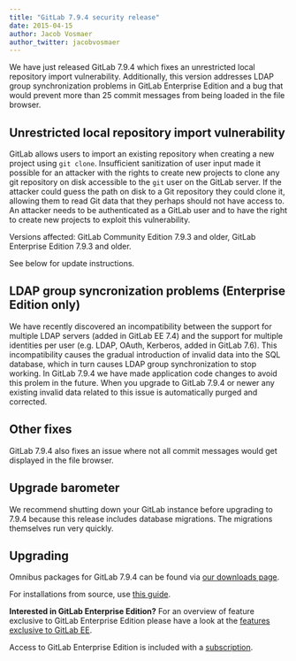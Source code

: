 ```yaml
---
title: "GitLab 7.9.4 security release"
date: 2015-04-15
author: Jacob Vosmaer
author_twitter: jacobvosmaer
---
```


We have just released GitLab 7.9.4 which fixes an unrestricted local repository
import vulnerability. Additionally, this version addresses LDAP group
synchronization problems in GitLab Enterprise Edition and a bug that would
prevent more than 25 commit messages from being loaded in the file browser.

<!-- more -->

## Unrestricted local repository import vulnerability

GitLab allows users to import an existing repository when creating a new
project using `git clone`. Insufficient sanitization of user input made it
possible for an attacker with the rights to create new projects to clone any
git repository on disk accessible to the `git` user on the GitLab server. If
the attacker could guess the path on disk to a Git repository they could clone
it, allowing them to read Git data that they perhaps should not have access to.
An attacker needs to be authenticated as a GitLab user and to have the right to
create new projects to exploit this vulnerability.

Versions affected: GitLab Community Edition 7.9.3 and older, GitLab Enterprise
Edition 7.9.3 and older.

See below for update instructions.

## LDAP group syncronization problems (Enterprise Edition only)

We have recently discovered an incompatibility between the support for multiple
LDAP servers (added in GitLab EE 7.4) and the support for multiple identities
per user (e.g. LDAP, OAuth, Kerberos, added in GitLab 7.6). This
incompatibility causes the gradual introduction of invalid data into the SQL
database, which in turn causes LDAP group synchronization to stop working. In
GitLab 7.9.4 we have made application code changes to avoid this prolem in the
future. When you upgrade to GitLab 7.9.4 or newer any existing invalid data
related to this issue is automatically purged and corrected.

## Other fixes

GitLab 7.9.4 also fixes an issue where not all commit messages would get
displayed in the file browser.

## Upgrade barometer

We recommend shutting down your GitLab instance before upgrading to 7.9.4
because this release includes database migrations. The migrations themselves
run very quickly.

## Upgrading

Omnibus packages for GitLab 7.9.4 can be found via [our downloads
page](/downloads/).

For installations from source, use [this
guide](https://gitlab.com/gitlab-org/gitlab-ce/blob/master/doc/update/patch_versions.md).

**Interested in GitLab Enterprise Edition?**
For an overview of feature exclusive to GitLab Enterprise Edition please have a
look at the [features exclusive to GitLab
EE](http://about.gitlab.com/features/#enterprise).

Access to GitLab Enterprise Edition is included with a
[subscription](http://www.gitlab.com/subscription/).
